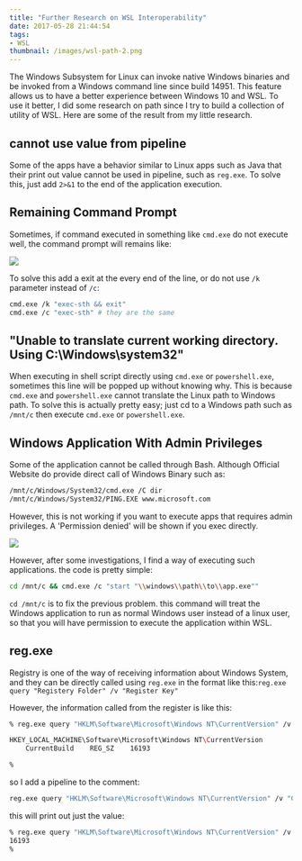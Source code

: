 ```yaml
---
title: "Further Research on WSL Interoperability"
date: 2017-05-28 21:44:54
tags:
- WSL
thumbnail: /images/wsl-path-2.png
---
```

The Windows Subsystem for Linux can invoke native Windows binaries and be invoked from a Windows command line since build 14951. This feature allows us to have a better experience between Windows 10 and WSL. To use it better, I did some research on path since I try to build a collection of utility of WSL. Here are some of the result from my little research.

## cannot use value from pipeline

Some of the apps have a behavior similar to Linux apps such as Java that their print out value cannot be used in pipeline, such as `reg.exe`. To solve this, just add `2>&1` to the end of the application execution.  
<!--more-->

## Remaining Command Prompt

Sometimes, if command executed in something like `cmd.exe` do not execute well, the command prompt will remains like:

![](/images/wsl-path-2.png)

To solve this add a exit at the every end of the line, or do not use `/k` parameter instead of `/c`:

```bash
cmd.exe /k "exec-sth && exit"
cmd.exe /c "exec-sth" # they are the same
```

## "Unable to translate current working directory. Using C:\Windows\system32"

When executing in shell script directly using `cmd.exe` or `powershell.exe`, sometimes this line will be popped up without knowing why. This is because `cmd.exe` and `powershell.exe` cannot translate the Linux path to Windows path. To solve this is actually pretty easy; just cd to a Windows path such as `/mnt/c` then execute `cmd.exe` or `powershell.exe`. 

## Windows Application With Admin Privileges

Some of the application cannot be called through Bash. Although Official Website do provide direct call of Windows Binary such as:

```bash
/mnt/c/Windows/System32/cmd.exe /C dir
/mnt/c/Windows/System32/PING.EXE www.microsoft.com
```

However, this is not working if you want to execute apps that requires admin privileges. A 'Permission denied' will be shown if you exec directly.

![](/images/wsl-path-1.png)

However, after some investigations, I find a way of executing such applications. the code is pretty simple:

```bash
cd /mnt/c && cmd.exe /c "start "\\windows\\path\\to\\app.exe""
```

`cd /mnt/c` is to fix the previous problem. this command will treat the Windows application to run as normal Windows user instead of a linux user, so that you will have permission to execute the application within WSL.

## reg.exe
Registry is one of the way of receiving information about Windows System, and they can be directly called using `reg.exe` in the format like this:`reg.exe query "Registery Folder" /v "Register Key"`

However, the information called from the register is like this:
```bash
% reg.exe query "HKLM\Software\Microsoft\Windows NT\CurrentVersion" /v "CurrentBuild"

HKEY_LOCAL_MACHINE\Software\Microsoft\Windows NT\CurrentVersion
    CurrentBuild    REG_SZ    16193

%
```

so I add a pipeline to the comment:

```bash
reg.exe query "HKLM\Software\Microsoft\Windows NT\CurrentVersion" /v "CurrentBuild" 2>&1 | sed -n 3p | awk '{ print $3 }' | sed -e 's|\s||g'
```

this will print out just the value:
```bash
% reg.exe query "HKLM\Software\Microsoft\Windows NT\CurrentVersion" /v "CurrentBuild" 2>&1 | sed -n 3p | awk '{ print $3 }' | sed -e 's|\s||g'
16193
%
```